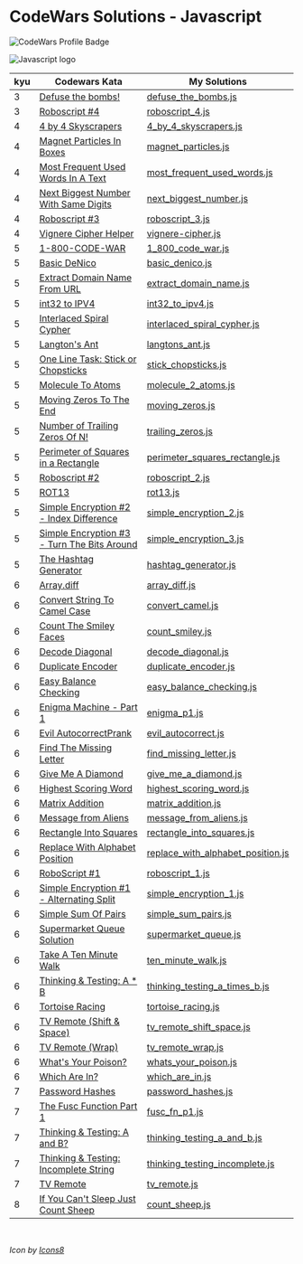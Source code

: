 # CodeWars Solutions - Javascript

![CodeWars Profile Badge](https://www.codewars.com/users/domwake/badges/large)

![Javascript logo](https://img.icons8.com/color/48/000000/javascript.png) 

| kyu | Codewars Kata | My Solutions |
| --- | --- | --- |
| 3 | [Defuse the bombs!](https://www.codewars.com/kata/54d558c72a5e542c0600060f) | [defuse_the_bombs.js](/src/javascript/3kyu/defuse_the_bombs.js) |
| 3 | [Roboscript #4](https://www.codewars.com/kata/594b898169c1d644f900002e) | [roboscript_4.js](/src/javascript/3kyu/roboscript_4.js) |
| 4 | [4 by 4 Skyscrapers](https://www.codewars.com/kata/5671d975d81d6c1c87000022) | [4_by_4_skyscrapers.js](/src/javascript/4kyu/4_by_4_skyscrapers.js) |
| 4 | [Magnet Particles In Boxes](https://www.codewars.com/kata/56c04261c3fcf33f2d000534) | [magnet_particles.js](/src/javascript/4kyu/magnet_particles.js) |
| 4 | [Most Frequent Used Words In A Text](https://www.codewars.com/kata/51e056fe544cf36c410000fb) | [most_frequent_used_words.js](/src/javascript/4kyu/most_frequent_used_words.js) |
| 4 | [Next Biggest Number With Same Digits](https://www.codewars.com/kata/55983863da40caa2c900004e) | [next_biggest_number.js](/src/javascript/4kyu/next_biggest_number.js) |
| 4 | [Roboscript #3](https://www.codewars.com/kata/58738d518ec3b4bf95000192) | [roboscript_3.js](/src/javascript/4kyu/roboscript_3.js) |
| 4 | [Vignere Cipher Helper](https://www.codewars.com/kata/52d1bd3694d26f8d6e0000d3) | [vignere-cipher.js](/src/javascript/4kyu/vignere-cipher.js) |
| 5 | [1-800-CODE-WAR](https://www.codewars.com/kata/5a3267b2ee1aaead3d000037) | [1_800_code_war.js](/src/javascript/5kyu/1_800_code_war.js) |
| 5 | [Basic DeNico](https://www.codewars.com/kata/596f610441372ee0de00006e) | [basic_denico.js](/src/javascript/5kyu/basic_denico.js) |
| 5 | [Extract Domain Name From URL](https://www.codewars.com/kata/514a024011ea4fb54200004b) | [extract_domain_name.js](/src/javascript/5kyu/extract_domain_name.js) |
| 5 | [int32 to IPV4](https://www.codewars.com/kata/52e88b39ffb6ac53a400022e) | [int32_to_ipv4.js](/src/javascript/5kyu/int32_to_ipv4.js) |
| 5 | [Interlaced Spiral Cypher](https://www.codewars.com/kata/5a24a35a837545ab04001614) | [interlaced_spiral_cypher.js](/src/javascript/5kyu/interlaced_spiral_cypher.js) |
| 5 | [Langton's Ant](https://www.codewars.com/kata/58e6996019af2cff71000081) | [langtons_ant.js](/src/javascript/5kyu/langtons_ant.js) |
| 5 | [One Line Task: Stick or Chopsticks](https://www.codewars.com/kata/58fdada9b4f81a844f0000cb) | [stick_chopsticks.js](/src/javascript/5kyu/stick_chopsticks.js) |
| 5 | [Molecule To Atoms](https://www.codewars.com/kata/52f831fa9d332c6591000511) | [molecule_2_atoms.js](/src/javascript/5kyu/molecule_2_atoms.js) |
| 5 | [Moving Zeros To The End](https://www.codewars.com/kata/52597aa56021e91c93000cb0) | [moving_zeros.js](/src/javascript/5kyu/moving_zeros.js) |
| 5 | [Number of Trailing Zeros Of N!](https://www.codewars.com/kata/52f787eb172a8b4ae1000a34) | [trailing_zeros.js](/src/javascript/5kyu/trailing_zeros.js) |
| 5 | [Perimeter of Squares in a Rectangle](https://www.codewars.com/kata/559a28007caad2ac4e000083) | [perimeter_squares_rectangle.js](/src/javascript/5kyu/perimeter_squares_rectangle.js) |
| 5 | [Roboscript #2](https://www.codewars.com/kata/5870fa11aa0428da750000da) | [roboscript_2.js](/src/javascript/5kyu/roboscript_2.js) |
| 5 | [ROT13](https://www.codewars.com/kata/52223df9e8f98c7aa7000062) | [rot13.js](/src/javascript/5kyu/rot13.js) |
| 5 | [Simple Encryption #2 - Index Difference](https://www.codewars.com/kata/5782b5ad202c0ef42f0012cb) | [simple_encryption_2.js](/src/javascript/5kyu/simple_encryption_2.js) |
| 5 | [Simple Encryption #3 - Turn The Bits Around](https://www.codewars.com/kata/57d0329442e44e65e8000bb5) | [simple_encryption_3.js](/src/javascript/5kyu/simple_encryption_3.js) |
| 5 | [The Hashtag Generator](https://www.codewars.com/kata/52449b062fb80683ec000024) | [hashtag_generator.js](/src/javascript/5kyu/hashtag_generator.js) |
| 6 | [Array.diff](https://www.codewars.com/kata/523f5d21c841566fde000009) | [array_diff.js](/src/javascript/6kyu/array_diff.js) |
| 6 | [Convert String To Camel Case](https://www.codewars.com/kata/517abf86da9663f1d2000003) | [convert_camel.js](/src/javascript/6kyu/convert_camel.js) |
| 6 | [Count The Smiley Faces](https://www.codewars.com/kata/583203e6eb35d7980400002a) | [count_smiley.js](/src/javascript/6kyu/count_smiley.js) |
| 6 | [Decode Diagonal](https://www.codewars.com/kata/55af0d33f9b829d0a800008d) | [decode_diagonal.js](/src/javascript/6kyu/decode_diagonal.js) |
| 6 | [Duplicate Encoder](https://www.codewars.com/kata/54b42f9314d9229fd6000d9c) | [duplicate_encoder.js](/src/javascript/6kyu/duplicate_encoder.js) |
| 6 | [Easy Balance Checking](https://www.codewars.com/kata/59d727d40e8c9dd2dd00009f) | [easy_balance_checking.js](/src/javascript/6kyu/easy_balance_checking.js) |
| 6 | [Enigma Machine - Part 1](https://www.codewars.com/kata/5523b97ac8f5025c45000900) | [enigma_p1.js](/src/javascript/6kyu/enigma_p1.js) |
| 6 | [Evil AutocorrectPrank](https://www.codewars.com/kata/538ae2eb7a4ba8c99b000439) | [evil_autocorrect.js](/src/javascript/6kyu/evil_autocorrect.js) |
| 6 | [Find The Missing Letter](https://www.codewars.com/kata/5839edaa6754d6fec10000a2) | [find_missing_letter.js](/src/javascript/6kyu/find_missing_letter.js) |
| 6 | [Give Me A Diamond](https://www.codewars.com/kata/5503013e34137eeeaa001648) | [give_me_a_diamond.js](/src/javascript/6kyu/give_me_a_diamond.js) |
| 6 | [Highest Scoring Word](https://www.codewars.com/kata/57eb8fcdf670e99d9b000272) | [highest_scoring_word.js](/src/javascript/6kyu/highest_scoring_word.js) |
| 6 | [Matrix Addition](https://www.codewars.com/kata/526233aefd4764272800036f) | [matrix_addition.js](/src/javascript/6kyu/matrix_addition.js) |
| 6 | [Message from Aliens](https://www.codewars.com/kata/598980a41e55117d93000015) | [message_from_aliens.js](/src/javascript/6kyu/message_from_aliens.js) |
| 6 | [Rectangle Into Squares](https://www.codewars.com/kata/55466989aeecab5aac00003e) | [rectangle_into_squares.js](/src/javascript/6kyu/rectangle_into_squares.js) |
| 6 | [Replace With Alphabet Position](https://www.codewars.com/kata/546f922b54af40e1e90001da) | [replace_with_alphabet_position.js](/src/javascript/6kyu/replace_with_alphabet_position.js) |
| 6 | [RoboScript #1](https://www.codewars.com/kata/58708934a44cfccca60000c4) | [roboscript_1.js](/src/javascript/6kyu/roboscript_1.js) |
| 6 | [Simple Encryption #1 - Alternating Split](https://www.codewars.com/kata/57814d79a56c88e3e0000786) | [simple_encryption_1.js](/src/javascript/6kyu/simple_encryption_1.js) |
| 6 | [Simple Sum Of Pairs](https://www.codewars.com/kata/5bc027fccd4ec86c840000b7) | [simple_sum_pairs.js](/src/javascript/6kyu/simple_sum_pairs.js) |
| 6 | [Supermarket Queue Solution](https://www.codewars.com/kata/57b06f90e298a7b53d000a86) | [supermarket_queue.js](/src/javascript/6kyu/supermarket_queue.js) |
| 6 | [Take A Ten Minute Walk](https://www.codewars.com/kata/54da539698b8a2ad76000228) | [ten_minute_walk.js](/src/javascript/6kyu/ten_minute_walk.js) |
| 6 | [Thinking & Testing: A * B](https://www.codewars.com/kata/5a90c9ecb171012b47000077) | [thinking_testing_a_times_b.js](/src/javascript/6kyu/thinking_testing_a_times_b.js) |
| 6 | [Tortoise Racing](https://www.codewars.com/kata/55e2adece53b4cdcb900006c) | [tortoise_racing.js](/src/javascript/6kyu/tortoise_racing.js) |
| 6 | [TV Remote (Shift & Space)](https://www.codewars.com/kata/5b277e94b6989dd1d9000009) | [tv_remote_shift_space.js](/src/javascript/6kyu/tv_remote_shift_space.js) |
| 6 | [TV Remote (Wrap)](https://www.codewars.com/kata/5b2c2c95b6989da552000120) | [tv_remote_wrap.js](/src/javascript/6kyu/tv_remote_wrap.js) |
| 6 | [What's Your Poison?](https://www.codewars.com/kata/58c47a95e4eb57a5b9000094) | [whats_your_poison.js](/src/javascript/6kyu/whats_your_poison.js) |
| 6 | [Which Are In?](https://www.codewars.com/kata/550554fd08b86f84fe000a58) | [which_are_in.js](/src/javascript/6kyu/which_are_in.js) |
| 7 | [Password Hashes](https://www.codewars.com/kata/54207f9677730acd490000d1/) | [password_hashes.js](/src/javascript/7kyu/password_hashes.js) |
| 7 | [The Fusc Function Part 1](https://www.codewars.com/kata/570409d3d80ec699af001bf9) | [fusc_fn_p1.js](/src/javascript/7kyu/fusc_fn_p1.js) |
| 7 | [Thinking & Testing: A and B?](https://www.codewars.com/kata/56d904db9963e9cf5000037d) | [thinking_testing_a_and_b.js](/src/javascript/7kyu/thinking_testing_a_and_b.js) |
| 7 | [Thinking & Testing: Incomplete String](https://www.codewars.com/kata/56d9292cc11bcc3629000533) | [thinking_testing_incomplete.js](/src/javascript/7kyu/thinking_testing_incomplete.js) |
| 7 | [TV Remote](https://www.codewars.com/kata/5a5032f4fd56cb958e00007a) | [tv_remote.js](/src/javascript/7kyu/tv_remote.js) |
| 8 | [If You Can't Sleep Just Count Sheep](https://www.codewars.com/kata/5b077ebdaf15be5c7f000077) | [count_sheep.js](/src/javascript/8kyu/count_sheep.js) |
<br />

*Icon by [Icons8](https://icons8.com/icon/108784/javascript)*
